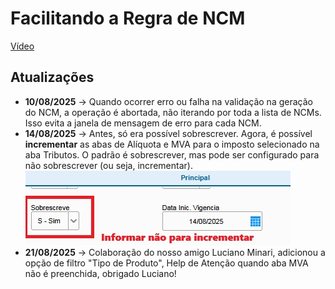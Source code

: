 # Facilitando a Regra de NCM

[Vídeo](https://www.youtube.com/watch?v=AF7RCnF2Y5o&t=1s)

## Atualizações
- **10/08/2025** → Quando ocorrer erro ou falha na validação na geração do NCM, a operação é abortada, não iterando por toda a lista de NCMs. Isso evita a janela de mensagem de erro para cada NCM.
- **14/08/2025** → Antes, só era possível sobrescrever. Agora, é possível **incrementar** as abas de Alíquota e MVA para o imposto selecionado na aba Tributos. O padrão é sobrescrever, mas pode ser configurado para não sobrescrever (ou seja, incrementar).  
  ![Minha imagem](imagem/001.jpg)
-  **21/08/2025** -> Colaboração do nosso amigo Luciano Minari, adicionou a opção de filtro "Tipo de Produto", Help de Atenção quando aba MVA não é preenchida, obrigado Luciano!